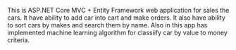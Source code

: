 This is ASP.NET Core MVC + Entity Framework web application for sales the cars. It have ability to add car into cart and make orders. It also have ability to sort cars by makes and search them by name. Also in this app has implemented machine learning algorithm for classiify car by value to money criteria.
